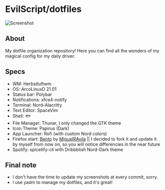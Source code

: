 # EvilScript/dotfiles

![Screenshot](https://i.imgur.com/mx1RIoC.png)

## About
My dotfile organization repository! Here you can find all the wonders of my magical config for my daily driver.

## Specs
- WM: Herbstluftwm
- OS: ArcoLinuxD 21.01
- Status bar: Polybar
- Notifications: xfce4-notify
- Terminal: Nord-Alacritty
- Text Editor: SpaceVim
- Shell: 🐟
- File Manager: Thunar, I only changed the GTK theme
- Icon Theme: Papirus (Dark)
- App Launcher: Rofi (with custom Nord colors)
- Firefox start: [Bento](https://github.com/federicotorrielli/Bento) by [MiguelRAvila](https://github.com/MiguelRAvila)
  || I decided to fork it and update it by myself from now on, so you will notice differencies in the near future
- Spotify: spicetify-cli with Dribbblish Nord-Dark theme

## Final note
- I don't have the time to update my screenshots at every commit, sorry.
- I use yadm to manage my dotfiles, and it's great!
